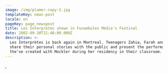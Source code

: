 ```yaml
---
image: /img/plamer-copy-2.jpg
templateKey: news-post
locale: en
pageKey: page_newspost
title: Les Interprètes shown in Funambules Média's Festival
date: 2002-09-30T21:46:00.000Z
description: >-
  Les Interprètes is back again in Montreal. Teenagers Zahia, Farah and Sarah
  share their personal stories with the public and present the performance work
  the've created with Mockler during her residency in their classroom.
---
```

,

